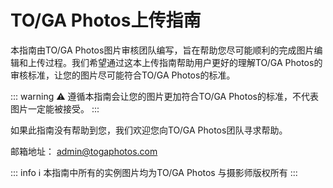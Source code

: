 # TO/GA Photos上传指南

本指南由TO/GA Photos图片审核团队编写，旨在帮助您尽可能顺利的完成图片编辑和上传过程。我们希望通过这本上传指南帮助用户更好的理解TO/GA Photos的审核标准，让您的图片尽可能符合TO/GA Photos的标准。

::: warning :warning:
遵循本指南会让您的图片更加符合TO/GA Photos的标准，不代表图片一定能被接受。
:::

如果此指南没有帮助到您，我们欢迎您向TO/GA Photos团队寻求帮助。

邮箱地址： admin@togaphotos.com

::: info :information_source:
本指南中所有的实例图片均为TO/GA Photos 与摄影师版权所有
:::
